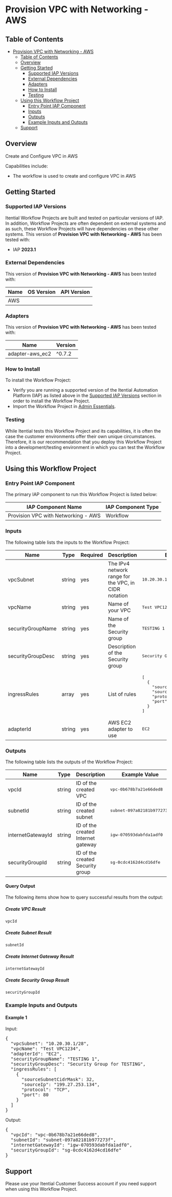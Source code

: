 # Provision VPC with Networking - AWS

## Table of Contents

- [Provision VPC with Networking - AWS](#provision-vpc-with-networking---aws)
  - [Table of Contents](#table-of-contents)
  - [Overview](#overview)
  - [Getting Started](#getting-started)
    - [Supported IAP Versions](#supported-iap-versions)
    - [External Dependencies](#external-dependencies)
    - [Adapters](#adapters)
    - [How to Install](#how-to-install)
    - [Testing](#testing)
  - [Using this Workflow Project](#using-this-workflow-project)
    - [Entry Point IAP Component](#entry-point-iap-component)
    - [Inputs](#inputs)
    - [Outputs](#outputs)
    - [Example Inputs and Outputs](#example-inputs-and-outputs)
  - [Support](#support)

## Overview

Create and Configure VPC in AWS

Capabilities include:
- The workflow is used to create and configure VPC in AWS


## Getting Started

### Supported IAP Versions

Itential Workflow Projects are built and tested on particular versions of IAP. In addition, Workflow Projects are often dependent on external systems and as such, these Workflow Projects will have dependencies on these other systems. This version of **Provision VPC with Networking - AWS** has been tested with:


- IAP **2023.1**



### External Dependencies

This version of **Provision VPC with Networking - AWS** has been tested with:

<table>
  <thead>
    <tr>
      <th>Name</th>
      <th>OS Version</th>
      <th>API Version</th>
    </tr>
  </thead>
  <tbody>
    <tr>
      <td>AWS</td>
      <td></td>
      <td></td>
    </tr>
  </tbody>
</table>




### Adapters

This version of **Provision VPC with Networking - AWS** has been tested with:

<table>
  <thead>
    <tr>
      <th>Name</th>
      <th>Version</th>
    </tr>
  </thead>
  <tbody>
    <tr>
      <td>adapter-aws_ec2</td>
      <td>^0.7.2</td>
    </tr>
  </tbody>
</table>



### How to Install

To install the Workflow Project:

- Verify you are running a supported version of the Itential Automation Platform (IAP) as listed above in the [Supported IAP Versions](#supported-iap-versions) section in order to install the Workflow Project.
- Import the Workflow Project in [Admin Essentials](https://docs.itential.com/docs/importing-a-prebuilt-4). 

### Testing

While Itential tests this Workflow Project and its capabilities, it is often the case the customer environments offer their own unique circumstances. Therefore, it is our recommendation that you deploy this Workflow Project into a development/testing environment in which you can test the Workflow Project.

## Using this Workflow Project

### Entry Point IAP Component

The primary IAP component to run this Workflow Project is listed below:

<table>
  <thead>
    <tr>
      <th>IAP Component Name</th>
      <th>IAP Component Type</th>
    </tr>
  </thead>
  <tbody>
      <td>Provision VPC with Networking - AWS </td>
      <td>Workflow</td>
    </tr>
  </tbody>
</table>

### Inputs

The following table lists the inputs to the Workflow Project:

<table>
  <thead>
    <tr>
      <th>Name</th>
      <th>Type</th>
      <th>Required</th>
      <th>Description</th>
      <th>Example Value</th>
    </tr>
  </thead>
  <tbody>
    <tr>
      <td>vpcSubnet</td>
      <td>string</td>
      <td>yes</td>
      <td>The IPv4 network range for the VPC, in CIDR notation</td>
      <td><pre lang="json">10.20.30.1/28</pre></td>
    </tr>    <tr>
      <td>vpcName</td>
      <td>string</td>
      <td>yes</td>
      <td>Name of your VPC</td>
      <td><pre lang="json">Test VPC1234</pre></td>
    </tr>    <tr>
      <td>securityGroupName</td>
      <td>string</td>
      <td>yes</td>
      <td>Name of the Security group</td>
      <td><pre lang="json">TESTING 1</pre></td>
    </tr>    <tr>
      <td>securityGroupDesc</td>
      <td>string</td>
      <td>yes</td>
      <td>Description of the Security group</td>
      <td><pre lang="json">Security Group for TESTING</pre></td>
    </tr>    <tr>
      <td>ingressRules</td>
      <td>array</td>
      <td>yes</td>
      <td>List of rules</td>
      <td><pre lang="json">[
  {
    "sourceSubnetCidrMask": 32,
    "sourceIp": "199.27.253.134",
    "protocol": "TCP",
    "port": 80
  }
]</pre></td>
    </tr>    <tr>
      <td>adapterId</td>
      <td>string</td>
      <td>yes</td>
      <td>AWS EC2 adapter to use</td>
      <td><pre lang="json">EC2</pre></td>
    </tr>
  </tbody>
</table>

  


### Outputs

The following table lists the outputs of the Workflow Project:

<table>
  <thead>
    <tr>
      <th>Name</th>
      <th>Type</th>
      <th>Description</th>
      <th>Example Value</th>
    </tr>
  </thead>
  <tbody>
    <tr>
      <td>vpcId</td>
      <td>string</td>
      <td>ID of the created VPC</td>
      <td><pre lang="json">vpc-0b678b7a21e66ded8</pre></td>
    </tr>    <tr>
      <td>subnetId</td>
      <td>string</td>
      <td>ID of the created subnet</td>
      <td><pre lang="json">subnet-097a82181b977273f</pre></td>
    </tr>    <tr>
      <td>internetGatewayId</td>
      <td>string</td>
      <td>ID of the created Internet gateway</td>
      <td><pre lang="json">igw-070593dabfda1adf0</pre></td>
    </tr>    <tr>
      <td>securityGroupId</td>
      <td>string</td>
      <td>ID of the created Security group</td>
      <td><pre lang="json">sg-0cdc4162d4cd16dfe</pre></td>
    </tr>
  </tbody>
</table>

  
#### Query Output
    

The following items show how to query successful results from the output:

      
##### Create VPC Result

`vpcId`

      
##### Create Subnet Result

`subnetId`

      
##### Create Internet Gateway Result

`internetGatewayId`

      
##### Create Security Group Result

`securityGroupId`

      
    
    
  



### Example Inputs and Outputs

  
#### Example 1

    
Input:
<pre>{
  "vpcSubnet": "10.20.30.1/28",
  "vpcName": "Test VPC1234",
  "adapterId": "EC2",
  "securityGroupName": "TESTING 1",
  "securityGroupDesc": "Security Group for TESTING",
  "ingressRules": [
    {
      "sourceSubnetCidrMask": 32, 
      "sourceIp": "199.27.253.134", 
      "protocol": "TCP", 
      "port": 80
    }
  ] 
} </pre>

    
    
Output:
<pre>{
  "vpcId": "vpc-0b678b7a21e66ded8",
  "subnetId": "subnet-097a82181b977273f",
  "internetGatewayId": "igw-070593dabfda1adf0",
  "securityGroupId": "sg-0cdc4162d4cd16dfe"
} </pre>

    
  


## Support

Please use your Itential Customer Success account if you need support when using this Workflow Project.
